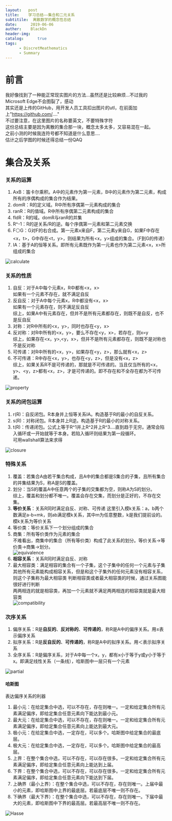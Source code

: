 ```yaml
---
layout:   post
title:    学习总结——集合和二元关系
subtitile:  离散数学的概念性总结
date:      2019-06-06
auther:    BlackDn
header-img:     
catalog:      true
tags:   
      - DiscretMeathematics
      - Summary
---
```

# 前言
我好像找到了一种能正常现实图片的方法...虽然还是比较麻烦...不过我的Microsoft Edge不会图裂了，感动  
其实还是上传的GitHub，用开发人员工具扣出图片的utl，在前面加上"https://github.com/...."  
不过要注意，在这里图片的名称要英文，不要特殊字符  
这份总结主要是因为离散的集合那一块，概念太多太多，又容易混在一起。  
之前小测的时候我连符号都不知道是什么意思....  
估计之后学图的时候还得总结一份QAQ  
# 集合及关系
### 关系的运算
1. AxB：笛卡尔乘积。A中的元素作为第一元素，B中的元素作为第二元素，构成所有的序偶构成的集合作为结果。
2. domR：R的定义域。R中所有序偶第一元素构成的集合
3. ranR：R的值域。R中所有序偶第二元素构成的集合
4. fldR：R的域。domR与ranR的并集
5. R^-1：R的逆关系/R的逆。每个序偶第一元素和第二元素交换
6. F⚪G：G对F的右合成。第一元素x来自F，第二元素y来自G，如果F中存在<x，t>，G中存在<t，y>，则结果为所有<x，y>组成的集合。（F到G的传递）
7. IA：基于A的恒等关系。即所有元素既作为第一元素也作为第二元素<x，x>所组成的集合  

![calculate](https://github.com/BlackDn/BlackDn.github.io/blob/master/img/Post_Set/calculate.png?raw=true)  
### 关系的性质
1. 自反：对于A中每个元素x，R中都有<x，x>  
如果有一个元素不存在，就不满足自反
2. 反自反：对于A中每个元素x，R中都没有<x，x>  
如果有一个元素存在，则不满足反自反  
综上，如果A中有元素存在，但并不是所有元素都存在，则既不是自反，也不是反自反  
3. 对称：对R中所有的<x，y>，同时也存在<y，x>
4. 反对称：对R中所有的<x，y>，要么不存在<y，x>，若存在，则x=y  
综上，如果存在<x，y>,<y，x>，但并不是所有元素都存在，则既不是对称也不是反对称  
5. 可传递：对R中所有的<x，y>，如果存在<y，z>，那么就有<x，z>
6. 不可传递：R中存在<x，y>，也存在<y，z>，但是没有<x，z>  
综上，如果关系R不是可传递的，那就是不可传递的。当且仅当所有的<x，y>、<y，z>都有<x，z>，才是可传递的。即不存在和不全存在都为不可传递。  

![property](https://github.com/BlackDn/BlackDn.github.io/blob/master/img/Post_Set/property.png?raw=true)  
### 关系的闭包运算
1. r(R)：自反闭包。R本身并上恒等关系IA。构造基于R的最小的自反关系。
2. s(R)：对称闭包。R本身并上R逆。构造基于R的最小的对称关系。
3. t(R)：传递闭包。公式上等于R^1并上R^2并上R^3....直到趋于无穷。通常会陷入循环或一开始就等于本身。若陷入循环则结果为第一段循环。  
可用wallshall算法来求得  

![closure](https://github.com/BlackDn/BlackDn.github.io/blob/master/img/Post_Set/closure.png?raw=true)  
### 特殊关系
1. 覆盖：若集合A由若干集合构成，且A中的集合都是S集合的子集，且所有集合的并集结果为S，称A是S的覆盖。
2. 划分：当S的覆盖A中任意两个的子集的交集都为空，则称A为S的划分。  
综上，覆盖和划分都不唯一。覆盖会存在交集，而划分是正好的，不存在交集。
3. **等价关系**：关系R同时满足自反、对称、可传递
这里引入模k关系：a，b两个数满足a-b=mk，则ab满足模k关系，其中m为任意整数，k是我们提前设的。模k关系为等价关系  
4. 等价类：等价关系下一个划分组成的集合  
5. 商集：所有等价类作为元素的集合  
不难看出，商集中的集合（所有等价类）构成了此关系的划分。等价关系->等价类->商集->划分。  
![equivalence](https://github.com/BlackDn/BlackDn.github.io/blob/master/img/Post_Set/equivalence.png?raw=true)  
6. **相容关系**：关系R同时满足自反、对称
7. 最大相容类：满足相容的集合有一个子集，这个子集中的任何一个元素与子集其他所有元素能构成相容关系，但是和这个子集外的任何元素没有相容关系，则这个子集称为最大相容类
判断相容类或者最大相容类的时候，通过关系图能很好进行判断  
两两相连的就是相容类，再加一个元素就不满足两两相连的相容类就是最大相容类  
![compatibility](https://github.com/BlackDn/BlackDn.github.io/blob/master/img/Post_Set/compatibility.png?raw=true)
### 次序关系
1. 偏序关系：R是**自反的**、**反对称的**、**可传递的**，称R是A中的偏序关系。用≤表示偏序关系
2. 拟序关系：R是**反自反的**、**可传递的**，称R是A中的拟序关系。用＜表示拟序关系
3. 全序关系：R是偏序关系，对于A中每一个x，y，都有x小于等于y或y小于等于x。即满足线性关系（一条线），哈斯图中一层只有一个元素

![partial](https://github.com/BlackDn/BlackDn.github.io/blob/master/img/Post_Set/partial.png?raw=true)  
#### 哈斯图
表达偏序关系的利器  
1. 最小元：在给定集合中选，可以不存在，存在则唯一。一定和给定集合所有元素满足偏序，即给定集合任意元素向下能达到最小元。
2. 最大元：在给定集合中选，可以不存在，存在则唯一。一定和给定集合所有元素满足偏序，即给定集合任意元素向上能达到最大元。
3. 极小元：在给定集合中选，一定存在，可以多个。哈斯图中给定集合的最底层。
4. 极大元：在给定集合中选，一定存在，可以多个。哈斯图中给定集合的最高层。
5. 上界：在整个集合中选，可以不存在，可以存在很多。一定和给定集合所有元素满足偏序，即给定集合任意元素向上能达到上届。
6. 下界：在整个集合中选，可以不存在，可以存在很多。一定和给定集合所有元素满足偏序，即给定集合任意元素向下能达到下届。
7. 上确界（最小上界）：在整个集合中选，可以不存在，存在则唯一。上届中最小的元素，即哈斯图中上界的最底层。若最底层不唯一则不存在。
8. 下确界（最大下界）：在整个集合中选，可以不存在，存在则唯一。下届中最大的元素，即哈斯图中下界的最高层。若最高层不唯一则不存在。

![Hasse](https://github.com/BlackDn/BlackDn.github.io/blob/master/img/Post_Set/Hasse.png?raw=true)  

